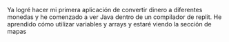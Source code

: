 Ya logré hacer mi primera aplicación de convertir dinero a diferentes monedas y he comenzado a ver Java dentro de un compilador de replit.
He aprendido cómo utilizar variables y arrays y estaré viendo la sección de mapas
